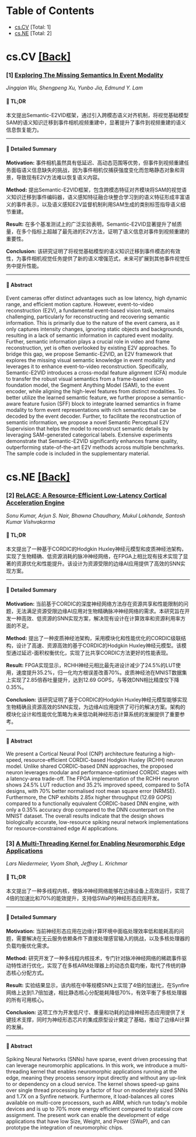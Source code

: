 <div id=toc></div>

# Table of Contents

- [cs.CV](#cs.CV) [Total: 1]
- [cs.NE](#cs.NE) [Total: 2]


<div id='cs.CV'></div>

# cs.CV [[Back]](#toc)

### [1] [Exploring The Missing Semantics In Event Modality](https://arxiv.org/abs/2510.17347)
*Jingqian Wu, Shengpeng Xu, Yunbo Jia, Edmund Y. Lam*

#### 🧩 TL;DR
本文提出Semantic-E2VID框架，通过引入跨模态语义对齐机制，将视觉基础模型SAM的语义知识迁移到事件相机视频重建中，显著提升了事件到视频重建的语义信息恢复能力。

---

#### 📘 Detailed Summary
**Motivation:** 事件相机虽然具有低延迟、高动态范围等优势，但事件到视频重建任务面临语义信息缺失的挑战，因为事件相机仅捕获强度变化而忽略静态对象和背景，导致现有E2V方法难以恢复语义内容。

**Method:** 提出Semantic-E2VID框架，包含跨模态特征对齐模块将SAM的视觉语义知识迁移到事件编码器，语义感知特征融合块整合学习到的语义特征形成丰富语义的事件表示，以及语义感知E2V监督机制利用SAM生成的类别标签指导语义细节重建。

**Result:** 在多个基准测试上的广泛实验表明，Semantic-E2VID显著提升了帧质量，在多个指标上超越了最先进的E2V方法，证明了语义信息对事件到视频重建的重要性。

**Conclusion:** 该研究证明了将视觉基础模型的语义知识迁移到事件模态的有效性，为事件相机视觉任务提供了新的语义增强范式，未来可扩展到其他事件视觉任务中提升性能。

---

#### 📄 Abstract
Event cameras offer distinct advantages such as low latency, high dynamic
range, and efficient motion capture. However, event-to-video reconstruction
(E2V), a fundamental event-based vision task, remains challenging, particularly
for reconstructing and recovering semantic information. This is primarily due
to the nature of the event camera, as it only captures intensity changes,
ignoring static objects and backgrounds, resulting in a lack of semantic
information in captured event modality. Further, semantic information plays a
crucial role in video and frame reconstruction, yet is often overlooked by
existing E2V approaches. To bridge this gap, we propose Semantic-E2VID, an E2V
framework that explores the missing visual semantic knowledge in event modality
and leverages it to enhance event-to-video reconstruction. Specifically,
Semantic-E2VID introduces a cross-modal feature alignment (CFA) module to
transfer the robust visual semantics from a frame-based vision foundation
model, the Segment Anything Model (SAM), to the event encoder, while aligning
the high-level features from distinct modalities. To better utilize the learned
semantic feature, we further propose a semantic-aware feature fusion (SFF)
block to integrate learned semantics in frame modality to form event
representations with rich semantics that can be decoded by the event decoder.
Further, to facilitate the reconstruction of semantic information, we propose a
novel Semantic Perceptual E2V Supervision that helps the model to reconstruct
semantic details by leveraging SAM-generated categorical labels. Extensive
experiments demonstrate that Semantic-E2VID significantly enhances frame
quality, outperforming state-of-the-art E2V methods across multiple benchmarks.
The sample code is included in the supplementary material.


<div id='cs.NE'></div>

# cs.NE [[Back]](#toc)

### [2] [ReLACE: A Resource-Efficient Low-Latency Cortical Acceleration Engine](https://arxiv.org/abs/2510.17392)
*Sonu Kumar, Arjun S. Nair, Bhawna Chaudhary, Mukul Lokhande, Santosh Kumar Vishvakarma*

#### 🧩 TL;DR
本文提出了一种基于CORDIC的Hodgkin Huxley神经元模型和皮质神经池架构，实现了生物精确、低资源消耗的脉冲神经网络，在FPGA上相比现有技术实现了显著的资源优化和性能提升。该设计为资源受限的边缘AI应用提供了高效的SNN实现方案。

---

#### 📘 Detailed Summary
**Motivation:** 当前基于CORDIC的深度神经网络方法存在资源共享和性能限制的问题，无法满足资源受限边缘AI应用对生物精确脉冲神经网络的需求。本研究旨在开发一种高效、低资源的SNN实现方案，解决现有设计在计算效率和资源利用率方面的不足。

**Method:** 提出了一种皮质神经池架构，采用模块化和性能优化的CORDIC级联结构，设计了高速、资源高效的基于CORDIC的Hodgkin Huxley神经元模型。该模型通过延迟-面积权衡优化，实现了比共享CORDIC方法更好的性能表现。

**Result:** FPGA实现显示，RCHH神经元相比最先进设计减少了24.5%的LUT使用，速度提升35.2%，归一化均方根误差改善70%。皮质神经池在MNIST数据集上实现了2.85倍吞吐量提升，达到12.69 GOPS，与等效DNN相比精度仅下降0.35%。

**Conclusion:** 该研究证明了基于CORDIC的Hodgkin Huxley神经元模型能够实现生物精确且资源高效的SNN实现，为边缘AI应用提供了可行的解决方案。架构的模块化设计和性能优化策略为未来低功耗神经形态计算系统的发展提供了重要参考。

---

#### 📄 Abstract
We present a Cortical Neural Pool (CNP) architecture featuring a high-speed,
resource-efficient CORDIC-based Hodgkin Huxley (RCHH) neuron model. Unlike
shared CORDIC-based DNN approaches, the proposed neuron leverages modular and
performance-optimised CORDIC stages with a latency-area trade-off. The FPGA
implementation of the RCHH neuron shows 24.5% LUT reduction and 35.2% improved
speed, compared to SoTA designs, with 70% better normalised root mean square
error (NRMSE). Furthermore, the CNP exhibits 2.85x higher throughput (12.69
GOPS) compared to a functionally equivalent CORDIC-based DNN engine, with only
a 0.35% accuracy drop compared to the DNN counterpart on the MNIST dataset. The
overall results indicate that the design shows biologically accurate,
low-resource spiking neural network implementations for resource-constrained
edge AI applications.


### [3] [A Multi-Threading Kernel for Enabling Neuromorphic Edge Applications](https://arxiv.org/abs/2510.17745)
*Lars Niedermeier, Vyom Shah, Jeffrey L. Krichmar*

#### 🧩 TL;DR
本文提出了一种多线程内核，使脉冲神经网络能够在边缘设备上高效运行，实现了4倍的加速比和70%的能效提升，支持低SWaP的神经形态应用开发。

---

#### 📘 Detailed Summary
**Motivation:** 当前神经形态应用在边缘计算环境中面临处理效率低和能耗高的问题，需要解决在无云服务依赖条件下直接处理感官输入的挑战，以及多核处理器的负载均衡优化需求。

**Method:** 研究开发了一种多线程内核技术，专门针对脉冲神经网络的稀疏事件驱动特性进行优化，实现了在多核ARM处理器上的动态负载均衡，取代了传统的静态核心分配方式。

**Result:** 实验结果显示，该内核在中等规模SNN上实现了4倍的加速比，在Synfire网络上达到1.7倍加速，相比静态核心分配能耗降低70%，有效平衡了多核处理器的所有可用核心。

**Conclusion:** 这项工作为开发低尺寸、重量和功耗的边缘神经形态应用提供了关键技术支撑，同时为神经形态芯片的集成原型设计奠定了基础，推动了边缘AI计算的发展。

---

#### 📄 Abstract
Spiking Neural Networks (SNNs) have sparse, event driven processing that can
leverage neuromorphic applications. In this work, we introduce a
multi-threading kernel that enables neuromorphic applications running at the
edge, meaning they process sensory input directly and without any up-link to or
dependency on a cloud service. The kernel shows speed-up gains over single
thread processing by a factor of four on moderately sized SNNs and 1.7X on a
Synfire network. Furthermore, it load-balances all cores available on
multi-core processors, such as ARM, which run today's mobile devices and is up
to 70% more energy efficient compared to statical core assignment. The present
work can enable the development of edge applications that have low Size,
Weight, and Power (SWaP), and can prototype the integration of neuromorphic
chips.
